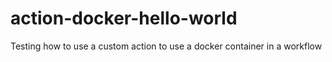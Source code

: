 # action-docker-hello-world
Testing how to use a custom action to use a docker container in a workflow
